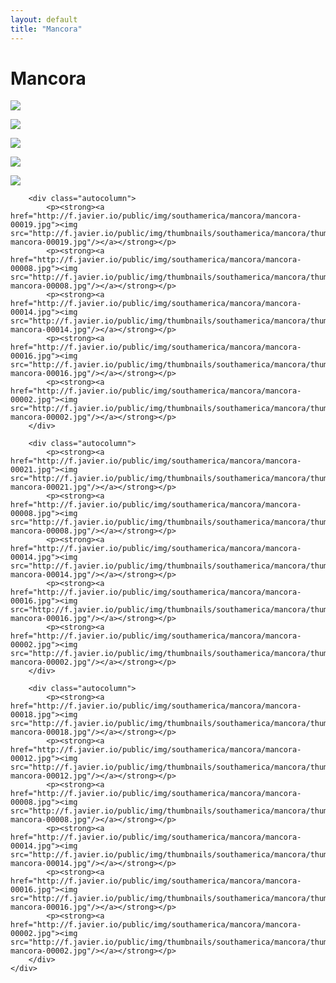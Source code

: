 ```yaml
---
layout: default
title: "Mancora"
---
```


<h1 class="page" style="padding-left:0%;">Mancora</h1>
<div class="page">
    <div class="autowide">
        <div class="autocolumn">
            <p><strong><a href="http://f.javier.io/public/img/southamerica/mancora/mancora-00012.jpg"><img src="http://f.javier.io/public/img/thumbnails/southamerica/mancora/thumbnail-mancora-00012.jpg"/></a></strong></p>
            <p><strong><a href="http://f.javier.io/public/img/southamerica/mancora/mancora-00008.jpg"><img src="http://f.javier.io/public/img/thumbnails/southamerica/mancora/thumbnail-mancora-00008.jpg"/></a></strong></p>
            <p><strong><a href="http://f.javier.io/public/img/southamerica/mancora/mancora-00014.jpg"><img src="http://f.javier.io/public/img/thumbnails/southamerica/mancora/thumbnail-mancora-00014.jpg"/></a></strong></p>
            <p><strong><a href="http://f.javier.io/public/img/southamerica/mancora/mancora-00016.jpg"><img src="http://f.javier.io/public/img/thumbnails/southamerica/mancora/thumbnail-mancora-00016.jpg"/></a></strong></p>
            <p><strong><a href="http://f.javier.io/public/img/southamerica/mancora/mancora-00002.jpg"><img src="http://f.javier.io/public/img/thumbnails/southamerica/mancora/thumbnail-mancora-00002.jpg"/></a></strong></p>
        </div>

        <div class="autocolumn">
            <p><strong><a href="http://f.javier.io/public/img/southamerica/mancora/mancora-00019.jpg"><img src="http://f.javier.io/public/img/thumbnails/southamerica/mancora/thumbnail-mancora-00019.jpg"/></a></strong></p>
            <p><strong><a href="http://f.javier.io/public/img/southamerica/mancora/mancora-00008.jpg"><img src="http://f.javier.io/public/img/thumbnails/southamerica/mancora/thumbnail-mancora-00008.jpg"/></a></strong></p>
            <p><strong><a href="http://f.javier.io/public/img/southamerica/mancora/mancora-00014.jpg"><img src="http://f.javier.io/public/img/thumbnails/southamerica/mancora/thumbnail-mancora-00014.jpg"/></a></strong></p>
            <p><strong><a href="http://f.javier.io/public/img/southamerica/mancora/mancora-00016.jpg"><img src="http://f.javier.io/public/img/thumbnails/southamerica/mancora/thumbnail-mancora-00016.jpg"/></a></strong></p>
            <p><strong><a href="http://f.javier.io/public/img/southamerica/mancora/mancora-00002.jpg"><img src="http://f.javier.io/public/img/thumbnails/southamerica/mancora/thumbnail-mancora-00002.jpg"/></a></strong></p>
        </div>

        <div class="autocolumn">
            <p><strong><a href="http://f.javier.io/public/img/southamerica/mancora/mancora-00021.jpg"><img src="http://f.javier.io/public/img/thumbnails/southamerica/mancora/thumbnail-mancora-00021.jpg"/></a></strong></p>
            <p><strong><a href="http://f.javier.io/public/img/southamerica/mancora/mancora-00008.jpg"><img src="http://f.javier.io/public/img/thumbnails/southamerica/mancora/thumbnail-mancora-00008.jpg"/></a></strong></p>
            <p><strong><a href="http://f.javier.io/public/img/southamerica/mancora/mancora-00014.jpg"><img src="http://f.javier.io/public/img/thumbnails/southamerica/mancora/thumbnail-mancora-00014.jpg"/></a></strong></p>
            <p><strong><a href="http://f.javier.io/public/img/southamerica/mancora/mancora-00016.jpg"><img src="http://f.javier.io/public/img/thumbnails/southamerica/mancora/thumbnail-mancora-00016.jpg"/></a></strong></p>
            <p><strong><a href="http://f.javier.io/public/img/southamerica/mancora/mancora-00002.jpg"><img src="http://f.javier.io/public/img/thumbnails/southamerica/mancora/thumbnail-mancora-00002.jpg"/></a></strong></p>
        </div>

        <div class="autocolumn">
            <p><strong><a href="http://f.javier.io/public/img/southamerica/mancora/mancora-00018.jpg"><img src="http://f.javier.io/public/img/thumbnails/southamerica/mancora/thumbnail-mancora-00018.jpg"/></a></strong></p>
            <p><strong><a href="http://f.javier.io/public/img/southamerica/mancora/mancora-00012.jpg"><img src="http://f.javier.io/public/img/thumbnails/southamerica/mancora/thumbnail-mancora-00012.jpg"/></a></strong></p>
            <p><strong><a href="http://f.javier.io/public/img/southamerica/mancora/mancora-00008.jpg"><img src="http://f.javier.io/public/img/thumbnails/southamerica/mancora/thumbnail-mancora-00008.jpg"/></a></strong></p>
            <p><strong><a href="http://f.javier.io/public/img/southamerica/mancora/mancora-00014.jpg"><img src="http://f.javier.io/public/img/thumbnails/southamerica/mancora/thumbnail-mancora-00014.jpg"/></a></strong></p>
            <p><strong><a href="http://f.javier.io/public/img/southamerica/mancora/mancora-00016.jpg"><img src="http://f.javier.io/public/img/thumbnails/southamerica/mancora/thumbnail-mancora-00016.jpg"/></a></strong></p>
            <p><strong><a href="http://f.javier.io/public/img/southamerica/mancora/mancora-00002.jpg"><img src="http://f.javier.io/public/img/thumbnails/southamerica/mancora/thumbnail-mancora-00002.jpg"/></a></strong></p>
        </div>
    </div>
</div>
